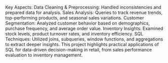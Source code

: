 Key Aspects:
Data Cleaning & Preprocessing: Handled inconsistencies and prepared data for analysis.
Sales Analysis: Queries to track revenue trends, top-performing products, and seasonal sales variations.
Customer Segmentation: Analyzed customer behavior based on demographics, purchase frequency, and average order value.
Inventory Insights: Examined stock levels, product turnover rates, and inventory efficiency.
SQL Techniques: Utilized joins, subqueries, window functions, and aggregations to extract deeper insights.
This project highlights practical applications of SQL for data-driven decision-making in retail, from sales performance evaluation to inventory management.
